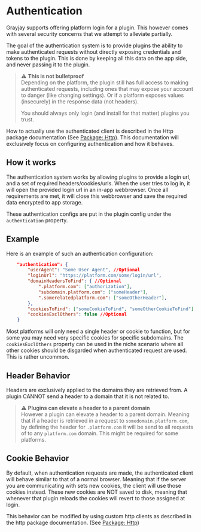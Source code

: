 # Authentication
Grayjay supports offering platform login for a plugin. This however comes with several security concerns that we attempt to alleviate partially.

The goal of the authentication system is to provide plugins the ability to make authenticated requests without directly exposing credentials and tokens to the plugin. This is done by keeping all this data on the app side, and never passing it to the plugin.

>:warning: **This is not bulletproof**  
>Depending on the platform, the plugin still has full access to making authenticated requests, including ones that may expose your account to danger (like changing settings). Or if a platform exposes values (insecurely) in the response data (not headers).
>
>You should always only login (and install for that matter) plugins you trust.

How to actually use the authenticated client is described in the Http package documentation  (See [Package: Http](_blank)).
This documentation will exclusively focus on configuring authentication and how it behaves.

## How it works
The authentication system works by allowing plugins to provide a login url, and a set of required headers/cookies/urls. When the user tries to log in, it will open the provided login url in an in-app webbrowser. Once all requirements are met, it will close this webbrowser and save the required data encrypted to app storage.

These authentication configs are put in the plugin config under the ```authentication``` property.
## Example
Here is an example of such an authentication configuration:

```json
	"authentication": {
		"userAgent": "Some User Agent", //Optional
		"loginUrl": "https://platform.com/some/login/url",
		"domainHeadersToFind": { //Optional
			".platform.com": ["authorization"],
			"subdomain.platform.com": ["someHeader"],
			".somerelatedplatform.com": ["someOtherHeader"],
		},
		"cookiesToFind": ["someCookieToFind", "someOtherCookieToFind"], //Optional
		"cookiesExclOthers": false //Optional
	}
```
Most platforms will only need a single header or cookie to function, but for some you may need very specific cookies for specific subdomains. The ```cookiesExclOthers``` property can be used in the niche scenario where all other cookies should be disgarded when authenticated request are used. This is rather uncommon.

## Header Behavior
Headers are exclusively applied to the domains they are retrieved from. A plugin CANNOT send a header to a domain that it is not related to. 

>:warning: **Plugins can elevate a header to a parent domain**  
>However a plugin can elevate a header to a parent domain. Meaning that if a header is retrieved in a request to ```somedomain.platform.com```, by defining the header for ```.platform.com``` it will be send to all requests of to any ```platform.com``` domain. This might be required for some platforms.

## Cookie Behavior
By default, when authentication requests are made, the authenticated client will behave similar to that of a normal browser. Meaning that if the server you are communicating with sets new cookies, the client will use those cookies instead. These new cookies are NOT saved to disk, meaning that whenever that plugin reloads the cookies will revert to those assigned at login.

This behavior can be modified by using custom http clients as described in the http package documentation.
 (See [Package: Http](_blank))

